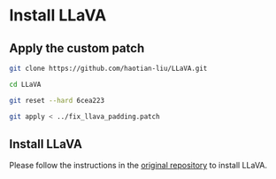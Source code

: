 # Install LLaVA

## Apply the custom patch

```bash
git clone https://github.com/haotian-liu/LLaVA.git

cd LLaVA

git reset --hard 6cea223

git apply < ../fix_llava_padding.patch
```

## Install LLaVA

Please follow the instructions in the [original repository](https://github.com/haotian-liu/LLaVA/tree/6cea223532a7ab7bda8116336c59772faccdcbca#install) to install LLaVA.

